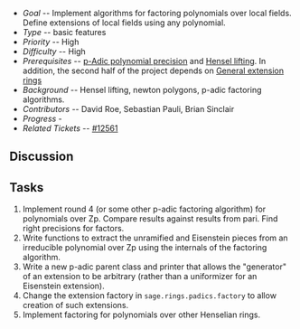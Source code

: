
* _Goal_ -- Implement algorithms for factoring polynomials over local fields.  Define extensions of local fields using any polynomial. 
* _Type_ -- basic features 
* _Priority_ -- High 
* _Difficulty_ -- High 
* _Prerequisites_ -- <a href="/padics/PolynomialPrecision">p-Adic polynomial precision</a> and <a href="/padics/HenselLifting">Hensel lifting</a>.  In addition, the second half of the project depends on <a href="/padics/GeneralExtensions">General extension rings</a> 
* _Background_ -- Hensel lifting, newton polygons, p-adic factoring algorithms. 
* _Contributors_ -- David Roe, Sebastian Pauli, Brian Sinclair 
* _Progress_ -  
* _Related Tickets_ -- <a class="http" href="http://trac.sagemath.org/sage_trac/ticket/12561">#12561</a> 

## Discussion


## Tasks

1. Implement round 4 (or some other p-adic factoring algorithm) for polynomials over Zp.  Compare results against results from pari.  Find right precisions for factors. 
1. Write functions to extract the unramified and Eisenstein pieces from an irreducible polynomial over Zp using the internals of the factoring algorithm. 
1. Write a new p-adic parent class and printer that allows the "generator" of an extension to be arbitrary (rather than a uniformizer for an Eisenstein extension). 
1. Change the extension factory in `sage.rings.padics.factory` to allow creation of such extensions. 
1. Implement factoring for polynomials over other Henselian rings. 